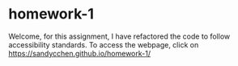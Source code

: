 # homework-1

Welcome,
for this assignment, I have refactored the code to follow accessibility standards.
To access the webpage, click on https://sandycchen.github.io/homework-1/

